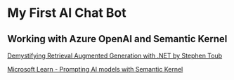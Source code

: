 # My First AI Chat Bot

## Working with Azure OpenAI and Semantic Kernel

[Demystifying Retrieval Augmented Generation with .NET by Stephen Toub](https://devblogs.microsoft.com/dotnet/demystifying-retrieval-augmented-generation-with-dotnet/)

[Microsoft Learn - Prompting AI models with Semantic Kernel](https://learn.microsoft.com/en-us/semantic-kernel/prompts/your-first-prompt?tabs=Csharp)
